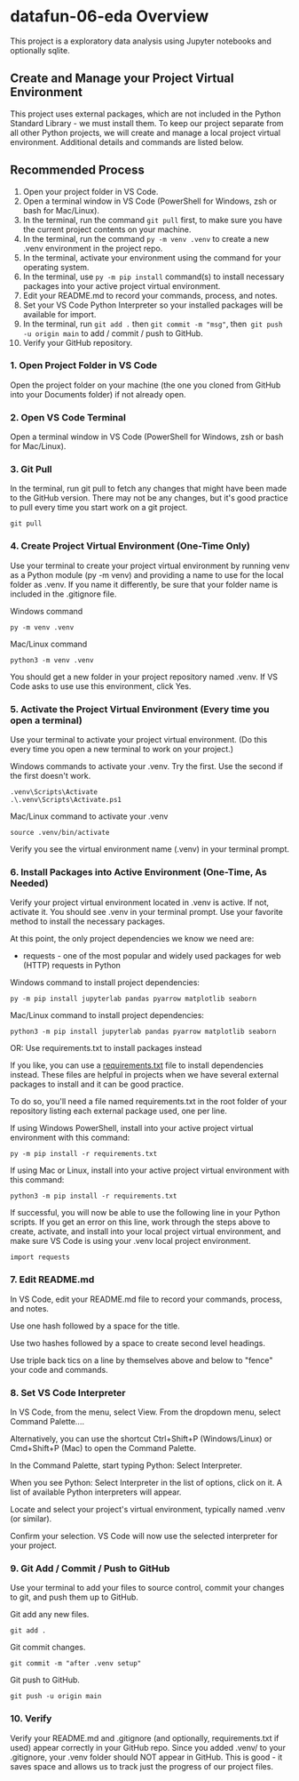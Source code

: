 # datafun-06-eda Overview

This project is a exploratory data analysis using Jupyter notebooks and optionally sqlite.

## Create and Manage your Project Virtual Environment

This project uses external packages, which are not included in the Python Standard Library - we must install them. 
To keep our project separate from all other Python projects,
we will create and manage a local project virtual environment.
Additional details and commands are listed below. 

## Recommended Process

1. Open your project folder in VS Code.
2. Open a terminal window in VS Code (PowerShell for Windows, zsh or bash for Mac/Linux).
3. In the terminal, run the command `git pull` first, to make sure you have the current project contents on your machine.
4. In the terminal, run the command `py -m venv .venv` to create a new .venv environment in the project repo.
5. In the terminal, activate your environment using the command for your operating system.
6. In the terminal, use `py -m pip install` command(s) to install necessary packages into your active project virtual environment.
7. Edit your README.md to record your commands, process, and notes.
8. Set your VS Code Python Interpreter so your installed packages will be available for import.
9. In the terminal, run `git add .` then `git commit -m "msg"`, then` git push -u origin main` to add / commit / push to GitHub.
10. Verify your GitHub repository.

### 1. Open Project Folder in VS Code

Open the project folder on your machine (the one you cloned from GitHub into your Documents folder) if not already open. 

### 2. Open VS Code Terminal

Open a terminal window in VS Code (PowerShell for Windows, zsh or bash for Mac/Linux). 

### 3. Git Pull

In the terminal, run git pull to fetch any changes that might have been made to the GitHub version.
There may not be any changes, but it's good practice to pull every time you start work on a git project. 

```shell
git pull
```

### 4. Create Project Virtual Environment (One-Time Only)

Use your terminal to create your project virtual environment by running venv as a Python module (py -m venv) and providing a name to use for the local folder as .venv.
If you name it differently, be sure that your folder name is included in the .gitignore file. 

Windows command

```shell
py -m venv .venv
```

Mac/Linux command

```
python3 -m venv .venv
```

You should get a new folder in your project repository named .venv. 
If VS Code asks to use use this environment, click Yes. 

### 5. Activate the Project Virtual Environment (Every time you open a terminal) 

Use your terminal to activate your project virtual environment. (Do this every time you open a new terminal to work on your project.)

Windows commands to activate your .venv. Try the first. Use the second if the first doesn't work. 

```shell
.venv\Scripts\Activate
.\.venv\Scripts\Activate.ps1
```

Mac/Linux command to activate your .venv

```shell
source .venv/bin/activate
```

Verify you see the virtual environment name (.venv) in your terminal prompt.

### 6. Install Packages into Active Environment (One-Time, As Needed) 

Verify your project virtual environment located in .venv is active.
If not, activate it. 
You should see .venv in your terminal prompt. 
Use your favorite method to install the necessary packages.

At this point, the only project dependencies we know we need are:

- requests - one of the most popular and widely used packages for web (HTTP) requests in Python
 
Windows command to install project dependencies:

```shell
py -m pip install jupyterlab pandas pyarrow matplotlib seaborn
```

Mac/Linux command to install project dependencies:

```shell
python3 -m pip install jupyterlab pandas pyarrow matplotlib seaborn
```

OR: Use requirements.txt to install packages instead

If you like, you can use a [requirements.txt](requirements.txt) file to install dependencies instead.
These files are helpful in projects when we have several external packages to install and it can be good practice.

To do so, you'll need a file named requirements.txt in the root folder of your repository listing each external package used, one per line. 

If using Windows PowerShell, install into your active project virtual environment with this command:

```shell
py -m pip install -r requirements.txt
```

If using Mac or Linux, install into your active project virtual environment with this command:

```shell
python3 -m pip install -r requirements.txt
```

If successful, you will now be able to use the following line in your Python scripts.
If you get an error on this line, work through the steps above to
create, activate, and install into your local project virtual environment,
and make sure VS Code is using your .venv local project environment. 

```
import requests
```

### 7. Edit README.md

In VS Code, edit your README.md file to record your commands, process, and notes.

Use one hash followed by a space for the title.

Use two hashes followed by a space to create second level headings. 

Use triple back tics on a line by themselves above and below to "fence" your code and commands. 
 
### 8. Set VS Code Interpreter

In VS Code, from the menu, select View.
From the dropdown menu, select Command Palette.... 

Alternatively, you can use the shortcut Ctrl+Shift+P (Windows/Linux) or Cmd+Shift+P (Mac) to open the Command Palette.

In the Command Palette, start typing Python: Select Interpreter.

When you see Python: Select Interpreter in the list of options, click on it.
A list of available Python interpreters will appear.

Locate and select your project's virtual environment, typically named .venv (or similar).

Confirm your selection. VS Code will now use the selected interpreter for your project.

### 9. Git Add / Commit / Push to GitHub

Use your terminal to add your files to source control, commit your changes to git, and push them up to GitHub. 

Git add any new files.

```shell
git add .
```

Git commit changes.

```shell
git commit -m "after .venv setup"
```

Git push to GitHub. 

```shell
git push -u origin main
```

### 10. Verify

Verify your README.md and .gitignore (and optionally, requirements.txt if used) appear correctly in your GitHub repo.
Since you added .venv/ to your .gitignore, your .venv folder should NOT appear in GitHub.
This is good - it saves space and allows us to track just the progress of our project files. 
